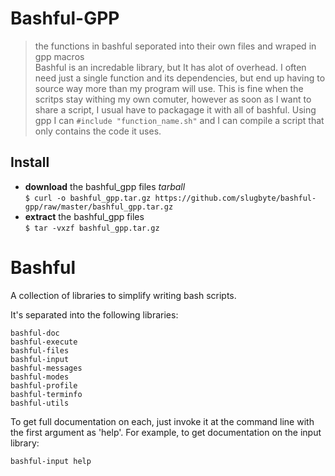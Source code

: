 Bashful-GPP
===========
> the functions in bashful seporated into their own files and wraped in gpp macros  
Bashful is an incredable library, but It has alot of overhead. I often need just a single function and its dependencies, but end up having to source way more than my program will use. This is fine when the scritps stay withing my own comuter, however as soon as I want to share a script, I usual have to packagage it with all of bashful. Using gpp I can `#include "function_name.sh"` and I can compile a script that only contains the code it uses.  

## Install
* **download** the bashful\_gpp files  _tarball_   
`$ curl -o bashful_gpp.tar.gz https://github.com/slugbyte/bashful-gpp/raw/master/bashful_gpp.tar.gz`
* **extract** the bashful\_gpp files  
`$ tar -vxzf bashful_gpp.tar.gz`

Bashful
=======

A collection of libraries to simplify writing bash scripts.

It's separated into the following libraries:

    bashful-doc
    bashful-execute
    bashful-files
    bashful-input
    bashful-messages
    bashful-modes
    bashful-profile
    bashful-terminfo
    bashful-utils

To get full documentation on each, just invoke it at the command line with
the first argument as 'help'. For example, to get documentation on the input
library:

    bashful-input help
